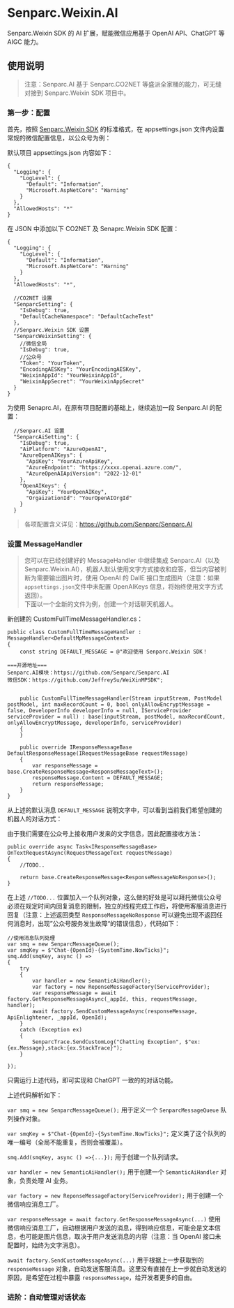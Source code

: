 # Senparc.Weixin.AI
Senparc.Weixin SDK 的 AI 扩展，赋能微信应用基于 OpenAI API、ChatGPT 等 AIGC 能力。


## 使用说明

> 注意：Senparc.AI 基于 Senparc.CO2NET 等盛派全家桶的能力，可无缝对接到 Senparc.Weixin SDK 项目中。

### 第一步：配置

首先，按照 [Senparc.Weixin SDK](https://github.com/JeffreySu/WeiXinMPSDK) 的标准格式，在 appsettings.json 文件内设置常规的微信配置信息，以公众号为例：

默认项目 appsettings.json 内容如下：
```
{
  "Logging": {
    "LogLevel": {
      "Default": "Information",
      "Microsoft.AspNetCore": "Warning"
    }
  },
  "AllowedHosts": "*"
}
```

在 JSON 中添加以下 CO2NET 及 Senaprc.Weixin SDK 配置：
```
{
  "Logging": {
    "LogLevel": {
      "Default": "Information",
      "Microsoft.AspNetCore": "Warning"
    }
  },
  "AllowedHosts": "*",

  //CO2NET 设置
  "SenparcSetting": {
    "IsDebug": true,
    "DefaultCacheNamespace": "DefaultCacheTest"
  },
  //Senparc.Weixin SDK 设置
  "SenparcWeixinSetting": {
    //微信全局
    "IsDebug": true,
    //公众号
    "Token": "YourToken",
    "EncodingAESKey": "YourEncodingAESKey",
    "WeixinAppId": "YourWeixinAppId",
    "WeixinAppSecret": "YourWeixinAppSecret"
  }
}
```

为使用 Senaprc.AI，在原有项目配置的基础上，继续追加一段 Senparc.AI 的配置：

```
  //Senparc.AI 设置
  "SenparcAiSetting": {
    "IsDebug": true,
    "AiPlatform": "AzureOpenAI",
    "AzureOpenAIKeys": {
      "ApiKey": "YourAzureApiKey", 
      "AzureEndpoint": "https://xxxx.openai.azure.com/",
      "AzureOpenAIApiVersion": "2022-12-01" 
    },
    "OpenAIKeys": {
      "ApiKey": "YourOpenAIKey", 
      "OrgaizationId": "YourOpenAIOrgId"
    }
  }
```

> 各项配置含义详见：https://github.com/Senparc/Senparc.AI

### 设置 MessageHandler

> 您可以在已经创建好的 MessageHandler 中继续集成 Senparc.AI（以及 Senparc.Weixin.AI），机器人默认使用文字方式接收和应答，但当内容被判断为需要输出图片时，使用 OpenAI 的 DallE 接口生成图片（注意：如果 `appsettings.json`文件中未配置 OpenAIKeys 信息，将始终使用文字方式返回）。<br>
> 下面以一个全新的文件为例，创建一个对话聊天机器人。

新创建的 CustomFullTimeMessageHandler.cs：
```
public class CustomFullTimeMessageHandler : MessageHandler<DefaultMpMessageContext>
{
    const string DEFAULT_MESSAGE = @"欢迎使用 Senparc.Weixin SDK！

===开源地址===
Senparc.AI模块：https://github.com/Senparc/Senparc.AI
微信SDK：https://github.com/JeffreySu/WeiXinMPSDK";


    public CustomFullTimeMessageHandler(Stream inputStream, PostModel postModel, int maxRecordCount = 0, bool onlyAllowEncryptMessage = false, DeveloperInfo developerInfo = null, IServiceProvider serviceProvider = null) : base(inputStream, postModel, maxRecordCount, onlyAllowEncryptMessage, developerInfo, serviceProvider)
    {
    }

    public override IResponseMessageBase DefaultResponseMessage(IRequestMessageBase requestMessage)
    {
        var responseMessage = base.CreateResponseMessage<ResponseMessageText>();
        responseMessage.Content = DEFAULT_MESSAGE;
        return responseMessage;
    }
}
```

从上述的默认消息 `DEFAULT_MESSAGE` 说明文字中，可以看到当前我们希望创建的机器人的对话方式：

由于我们需要在公众号上接收用户发来的文字信息，因此配置接收方法：
```
public override async Task<IResponseMessageBase> OnTextRequestAsync(RequestMessageText requestMessage)
{
    //TODO..

    return base.CreateResponseMessage<ResponseMessageNoResponse>();
}
```

在上述 `//TODO...` 位置加入一个队列对象，这么做的好处是可以拜托微信公众号必须在规定时间内回复消息的限制，独立的线程完成工作后，将使用客服消息进行回复（注意：上述返回类型 `ResponseMessageNoResponse` 可以避免出现不返回任何消息时，出现”公众号服务发生故障“的错误信息），代码如下：

```
//使用消息队列处理
var smq = new SenparcMessageQueue();
var smqKey = $"Chat-{OpenId}-{SystemTime.NowTicks}";
smq.Add(smqKey, async () =>
{
    try
    {
        var handler = new SemanticAiHandler();
        var factory = new ReponseMessageFactory(ServiceProvider);
        var responseMessage = await factory.GetResponseMessageAsync(_appId, this, requestMessage, handler);
        await factory.SendCustomMessageAsync(responseMessage, ApiEnlightener, _appId, OpenId);
    }
    catch (Exception ex)
    {
        SenparcTrace.SendCustomLog("Chatting Exception", $"ex:{ex.Message},stack:{ex.StackTrace}");
    }

});
```

只需运行上述代码，即可实现和 ChatGPT 一致的的对话功能。

上述代码解析如下：

`var smq = new SenparcMessageQueue();` 用于定义一个 `SenparcMessageQueue` 队列操作对象。

`var smqKey = $"Chat-{OpenId}-{SystemTime.NowTicks}";` 定义类了这个队列的唯一编号（全局不能重复，否则会被覆盖）。

`smq.Add(smqKey, async () =>{...});` 用于创建一个队列请求。

`var handler = new SemanticAiHandler();` 用于创建一个 `SemanticAiHandler` 对象，负责处理 AI 业务。

`var factory = new ReponseMessageFactory(ServiceProvider);` 用于创建一个微信响应消息工厂。

`var responseMessage = await factory.GetResponseMessageAsync(...)` 使用微信响应消息工厂，自动根据用户发送的消息，得到响应信息，可能会是文本信息，也可能是图片信息，取决于用户发送消息的内容（注意：当 OpenAI 接口未配置时，始终为文字消息）。

`await factory.SendCustomMessageAsync(...)` 用于根据上一步获取到的 `responseMessage` 对象，自动发送客服消息。这里没有直接在上一步就自动发送的原因，是希望在过程中暴露 `responseMessage`，给开发者更多的自由。



### 进阶：自动管理对话状态


